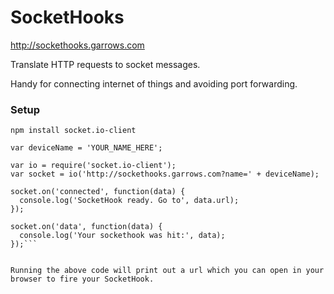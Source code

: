 # SocketHooks

http://sockethooks.garrows.com

Translate HTTP requests to socket messages.

Handy for connecting internet of things and avoiding port forwarding.

### Setup

`npm install socket.io-client`

```
var deviceName = 'YOUR_NAME_HERE';

var io = require('socket.io-client');
var socket = io('http://sockethooks.garrows.com?name=' + deviceName);

socket.on('connected', function(data) {
  console.log('SocketHook ready. Go to', data.url);
});

socket.on('data', function(data) {
  console.log('Your sockethook was hit:', data);
});```


Running the above code will print out a url which you can open in your browser to fire your SocketHook.
